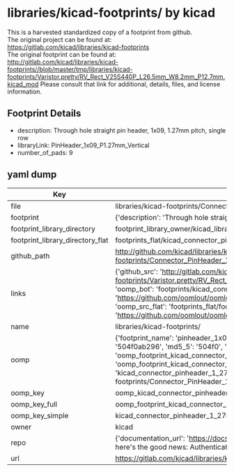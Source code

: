 # libraries/kicad-footprints/ by kicad  
This is a harvested standardized copy of a footprint from github.  
The original project can be found at:  
https://gitlab.com/kicad/libraries/kicad-footprints  
The original footprint can be found at:
http://gitlab.com/kicad/libraries/kicad-footprints//blob/master/tmp/libraries/kicad-footprints/Varistor.pretty/RV_Rect_V25S440P_L26.5mm_W8.2mm_P12.7mm.kicad_mod
Please consult that link for additional, details, files, and license information.  
## Footprint Details
* description: Through hole straight pin header, 1x09, 1.27mm pitch, single row  
* libraryLink: PinHeader_1x09_P1.27mm_Vertical  
* number_of_pads: 9  
## yaml dump  
| Key | Value |  
| --- | --- |  
| file | libraries/kicad-footprints/Connector_PinHeader_1.27mm.pretty/PinHeader_1x09_P1.27mm_Vertical.kicad_mod |  
| footprint | {'description': 'Through hole straight pin header, 1x09, 1.27mm pitch, single row', 'libraryLink': 'PinHeader_1x09_P1.27mm_Vertical', 'number_of_pads': 9} |  
| footprint_library_directory | footprint_library_owner/kicad_libraries/kicad-footprints/ |  
| footprint_library_directory_flat | footprints_flat/kicad_connector_pinheader_1_27mm_pinheader_1x09_p1_27mm_vertical/working |  
| github_path | http://github.com/kicad/libraries/kicad-footprints//blob/master/tmp/libraries/kicad-footprints/Connector_PinHeader_1.27mm.pretty/PinHeader_1x09_P1.27mm_Vertical.kicad_mod |  
| links | {'github_src': 'http://gitlab.com/kicad/libraries/kicad-footprints//blob/master/tmp/libraries/kicad-footprints/Varistor.pretty/RV_Rect_V25S440P_L26.5mm_W8.2mm_P12.7mm.kicad_mod', 'github_src_repo': 'https://gitlab.com/kicad/libraries/kicad-footprints', 'oomp_bot': 'footprints/kicad_connector_pinheader_1_27mm_pinheader_1x09_p1_27mm_vertical/working', 'oomp_bot_github': 'https://github.com/oomlout/oomlout_oomp_footprint_bot/tree/main/footprints/kicad_connector_pinheader_1_27mm_pinheader_1x09_p1_27mm_vertical/working', 'oomp_src_flat': 'footprints_flat/footprints_flat/kicad_connector_pinheader_1_27mm_pinheader_1x09_p1_27mm_vertical/working', 'oomp_src_flat_github': 'https://github.com/oomlout/oomlout_oomp_footprint_src/tree/main/footprints_flat/kicad_connector_pinheader_1_27mm_pinheader_1x09_p1_27mm_vertical/working'} |  
| name | libraries/kicad-footprints/ |  
| oomp | {'footprint_name': 'pinheader_1x09_p1_27mm_vertical', 'library_name': 'connector_pinheader_1_27mm', 'md5': '504f0ab2963c0de39a8665133d83755d', 'md5_10': '504f0ab296', 'md5_5': '504f0', 'md5_6': '504f0a', 'oomp_key': 'oomp_kicad_connector_pinheader_1_27mm_pinheader_1x09_p1_27mm_vertical', 'oomp_key_extra': 'oomp_footprint_kicad_connector_pinheader_1_27mm_pinheader_1x09_p1_27mm_vertical', 'oomp_key_full': 'oomp_footprint_kicad_connector_pinheader_1_27mm_pinheader_1x09_p1_27mm_vertical_504f0a', 'oomp_key_simple': 'kicad_connector_pinheader_1_27mm_pinheader_1x09_p1_27mm_vertical', 'original_filename': 'libraries/kicad-footprints/Connector_PinHeader_1.27mm.pretty/PinHeader_1x09_P1.27mm_Vertical.kicad_mod', 'owner_name': 'kicad'} |  
| oomp_key | oomp_kicad_connector_pinheader_1_27mm_pinheader_1x09_p1_27mm_vertical |  
| oomp_key_full | oomp_footprint_kicad_connector_pinheader_1_27mm_pinheader_1x09_p1_27mm_vertical |  
| oomp_key_simple | kicad_connector_pinheader_1_27mm_pinheader_1x09_p1_27mm_vertical |  
| owner | kicad |  
| repo | {'documentation_url': 'https://docs.github.com/rest/overview/resources-in-the-rest-api#rate-limiting', 'message': "API rate limit exceeded for 84.66.173.59. (But here's the good news: Authenticated requests get a higher rate limit. Check out the documentation for more details.)"} |  
| url | https://gitlab.com/kicad/libraries/kicad-footprints |  

